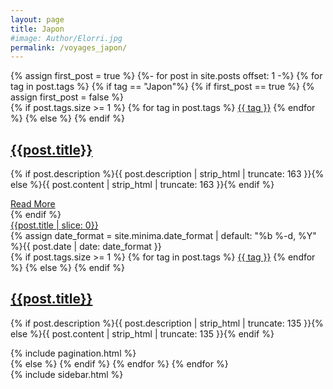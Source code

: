 ```yaml
---
layout: page
title: Japon
#image: Author/Elorri.jpg
permalink: /voyages_japon/
---
```


<div class="container">
	<div class="row">
		{% assign first_post = true %}
		{%- for post in site.posts offset: 1 -%}
			{% for tag in post.tags %}
				{% if tag == "Japon"%}
					{% if first_post == true %}
					{% assign first_post = false %}
					<div class="col col-12">
						<article class="article-first">
							<div class="article-image-first"
								style="background-image: url({{"/img/" | prepend: site.baseurl | append : post.image}})">
								<div class="article-content-first">
									<div class="article-tag">
										{% if post.tags.size >= 1 %}
											{% for tag in post.tags %}
												<a href="{{ site.baseurl }}/tags#{{tag}}" class="tag">{{ tag }}</a>
											{% endfor %}
										{% else %} {% endif %}
									</div>
									<h2 class="article-title"><a href="{{ post.url | prepend: site.baseurl }}">{{post.title}}</a>
									</h2>
									<p class="article-excerpt">
										{% if post.description %}{{ post.description | strip_html | truncate: 163 }}{% else %}{{ post.content | strip_html | truncate: 163 }}{% endif %}
									</p>
									<a href="{{ post.url | prepend: site.baseurl }}" class="button read-more">Read More</a>
								</div>
							</div>
						</article> <!-- /.article-first -->
					</div>
					{% endif %}
				<div class="col col-12 col-t-8">
					<div class="row">
						<article class="article col col-12 col-t-6">
							<div class="article-box">
								<div class="article-head">
									<a href="{{ post.url | prepend: site.baseurl }}" class="article-image"
										style="background-image: url({{"/img/" | prepend: site.baseurl | append : post.image}})">
										<div class="image-overlay">
											<span class="image-overlay-text">{{post.title | slice: 0}}</span>
										</div>
									</a>
								</div>
								<div class="article-content">
									<div class="article-info">
										<div class="article-date">
											<span class="date"><time
													datetime="{{ post.date | date_to_xmlschema }}">{% assign date_format = site.minima.date_format | default: "%b %-d, %Y" %}{{ post.date | date: date_format }}</time></span>
										</div>
										<div class="article-tag">
											{% if post.tags.size >= 1 %}
												{% for tag in post.tags %}
													<a href="{{ site.baseurl }}/tags#{{tag}}" class="tag">{{ tag }}</a>
												{% endfor %}
											{% else %} {% endif %}
										</div>
									</div>
									<h2 class="article-title">
										<a href="{{ post.url | prepend: site.baseurl }}">{{post.title}}</a>
									</h2>
									<p class="article-excerpt">
										{% if post.description %}{{ post.description | strip_html | truncate: 135 }}{% else %}{{ post.content | strip_html | truncate: 135 }}{% endif %}
									</p>
								</div>
							</div>
						</article> <!-- /.article -->
					</div>
					{% include pagination.html %}
				</div>
				{% else %} {% endif %}
			{% endfor %}
		{% endfor %}
		<div class="col col-12 col-t-4">
				{% include sidebar.html %}
		</div>
	</div>
</div>